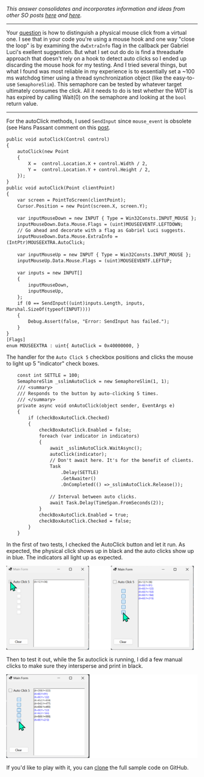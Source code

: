 _This answer consolidates and incorporates information and ideas from other SO posts [here](https://stackoverflow.com/a/10355905/5438626) and [here](https://stackoverflow.com/q/2416748/5438626)._
***

Your [question](https://stackoverflow.com/q/74721398/5438626) is how to distinguish a physical mouse click from a virtual one. I see that in your code you're using a mouse hook and one way "close the loop" is by examining the `dwExtraInfo` flag in the callback per Gabriel Luci's exellent suggestion. But what I set out do do is find a threadsafe approach that doesn't rely on a hook to detect auto clicks so I ended up discarding the mouse hook for my testing. And I tried several things, but what I found was most reliable in my experience is to essentially set a ~100 ms watchdog timer using a thread synchronization object (like the easy-to-use `SemaphoreSlim`). This semaphore can be tested by whatever target ultimately consumes the click. All it needs to do is test whether the WDT is has expired by calling Wait(0) on the semaphore and looking at the `bool` return value. 
***

For the autoClick methods, I used `SendInput` since `mouse_event` is obsolete (see Hans Passant comment on this [post](https://stackoverflow.com/q/22744531/5438626).

    public void autoClick(Control control)
    {
        autoClick(new Point 
        { 
            X =  control.Location.X + control.Width / 2,
            Y =  control.Location.Y + control.Height / 2,
        });
    }
    public void autoClick(Point clientPoint)
    {
        var screen = PointToScreen(clientPoint);
        Cursor.Position = new Point(screen.X, screen.Y);

        var inputMouseDown = new INPUT { Type = Win32Consts.INPUT_MOUSE };
        inputMouseDown.Data.Mouse.Flags = (uint)MOUSEEVENTF.LEFTDOWN;
        // Go ahead and decorate with a flag as Gabriel Luci suggests.
        inputMouseDown.Data.Mouse.ExtraInfo = (IntPtr)MOUSEEXTRA.AutoClick;

        var inputMouseUp = new INPUT { Type = Win32Consts.INPUT_MOUSE };
        inputMouseUp.Data.Mouse.Flags = (uint)MOUSEEVENTF.LEFTUP;

        var inputs = new INPUT[]
        {
            inputMouseDown,
            inputMouseUp,
        };
        if (0 == SendInput((uint)inputs.Length, inputs, Marshal.SizeOf(typeof(INPUT))))
        {
            Debug.Assert(false, "Error: SendInput has failed.");
        }
    }
    [Flags]
    enum MOUSEEXTRA : uint{ AutoClick = 0x40000000, }

The handler for the `Auto Click 5` checkbox positions and clicks the mouse to light up 5 "indicator" check boxes.

        const int SETTLE = 100;
        SemaphoreSlim _sslimAutoClick = new SemaphoreSlim(1, 1);
        /// <summary>
        /// Responds to the button by auto-clicking 5 times.
        /// </summary>
        private async void onAutoClick(object sender, EventArgs e)
        {
            if (checkBoxAutoClick.Checked)
            {
                checkBoxAutoClick.Enabled = false;
                foreach (var indicator in indicators)
                {
                    await _sslimAutoClick.WaitAsync();
                    autoClick(indicator);
                    // Don't await here. It's for the benefit of clients.
                    Task
                        .Delay(SETTLE)
                        .GetAwaiter()
                        .OnCompleted(() =>_sslimAutoClick.Release());

                    // Interval between auto clicks.
                    await Task.Delay(TimeSpan.FromSeconds(2));
                }
                checkBoxAutoClick.Enabled = true;
                checkBoxAutoClick.Checked = false;
            }
        }


In the first of two tests, I checked the AutoClick button and let it run. As expected, the physical click shows up in black and the auto clicks show up in blue. The indicators all light up as expected.

![Screenshot](https://github.com/IVSoftware/auto-clicker-demo/blob/master/auto-clicker/Screenshots/simple.png)

Then to test it out, while the 5x autoclick is running, I did a few manual clicks to make sure they intersperse and print in black.

![Screenshot](https://github.com/IVSoftware/auto-clicker-demo/blob/master/auto-clicker/Screenshots/interspersed.png)

If you'd like to play with it, you can [clone](https://github.com/IVSoftware/auto-clicker-demo.git) the full sample code on GitHub.